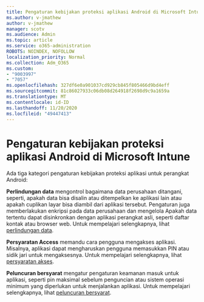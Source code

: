 ```yaml
---
title: Pengaturan kebijakan proteksi aplikasi Android di Microsoft Intune
ms.author: v-jmathew
author: v-jmathew
manager: scotv
ms.audience: Admin
ms.topic: article
ms.service: o365-administration
ROBOTS: NOINDEX, NOFOLLOW
localization_priority: Normal
ms.collection: Adm_O365
ms.custom:
- "9003997"
- "7057"
ms.openlocfilehash: 327df6e0a901037cd929cb845f805466d9bd4eff
ms.sourcegitcommit: 81c86027933c06db08d264918f2698d9c9a1659a
ms.translationtype: MT
ms.contentlocale: id-ID
ms.lasthandoff: 11/20/2020
ms.locfileid: "49447413"
---
```

# <a name="android-app-protection-policy-settings-in-microsoft-intune"></a>Pengaturan kebijakan proteksi aplikasi Android di Microsoft Intune

Ada tiga kategori pengaturan kebijakan proteksi aplikasi untuk perangkat Android:

**Perlindungan data** mengontrol bagaimana data perusahaan ditangani, seperti, apakah data bisa disalin atau ditempelkan ke aplikasi lain atau apakah cuplikan layar bisa diambil dari aplikasi tersebut. Pengaturan juga memberlakukan enkripsi pada data perusahaan dan mengelola Apakah data tertentu dapat disinkronkan dengan aplikasi perangkat asli, seperti daftar kontak atau browser web. Untuk mempelajari selengkapnya, lihat [perlindungan data](https://go.microsoft.com/fwlink/?linkid=2135259).

**Persyaratan Access** memandu cara pengguna mengakses aplikasi. Misalnya, aplikasi dapat mengharuskan pengguna memasukkan PIN atau sidik jari untuk mengaksesnya. Untuk mempelajari selengkapnya, lihat [persyaratan akses](https://go.microsoft.com/fwlink/?linkid=2135260).

**Peluncuran bersyarat** mengatur pengaturan keamanan masuk untuk aplikasi, seperti pin maksimal sebelum penguncian atau sistem operasi minimum yang diperlukan untuk menjalankan aplikasi. Untuk mempelajari selengkapnya, lihat [peluncuran bersyarat](https://go.microsoft.com/fwlink/?linkid=2135507).
